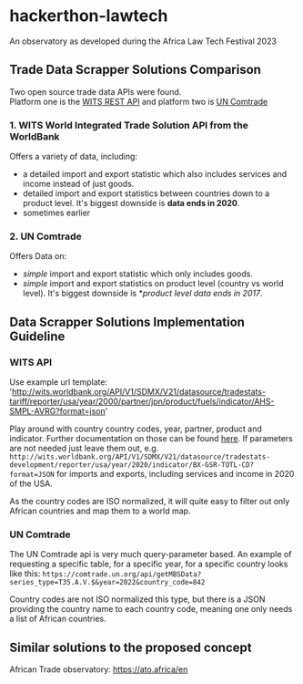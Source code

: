 # hackerthon-lawtech
An observatory as developed during the Africa Law Tech Festival 2023 

## Trade Data Scrapper Solutions Comparison
Two open source trade data APIs were found.  
Platform one is the [WITS REST API](https://wits.worldbank.org/witsapiintro.aspx?lang=en) and platform two is [UN Comtrade](https://comtrade.un.org/data/doc/API_MBS)

### 1. WITS World Integrated Trade Solution API from the WorldBank
Offers a variety of data, including: 
- a detailed import and export statistic which also includes services and income instead of just goods.
- detailed import and export statistics between countries down to a product level.
It's biggest downside is **data ends in 2020**.
- sometimes earlier
### 2. UN Comtrade
Offers Data on:
- _simple_ import and export statistic which only includes goods.
- _simple_ import and export statistics on product level (country vs world level).
It's biggest downside is **product level data ends in 2017*.

## Data Scrapper Solutions Implementation Guideline
### WITS API
Use example url template: 'http://wits.worldbank.org/API/V1/SDMX/V21/datasource/tradestats-tariff/reporter/usa/year/2000/partner/jpn/product/fuels/indicator/AHS-SMPL-AVRG?format=json'  

Play around with country country codes, year, partner, product and indicator. Further documentation on those can be found [here](https://wits.worldbank.org/witsapiintro.aspx?lang=en). If parameters are not needed just leave them out, e.g. `http://wits.worldbank.org/API/V1/SDMX/V21/datasource/tradestats-development/reporter/usa/year/2020/indicator/BX-GSR-TOTL-CD?format=JSON` for imports and exports, including services and income in 2020 of the USA. 

As the country codes are ISO normalized, it will quite easy to filter out only African countries and map them to a world map. 

### UN Comtrade
The UN Comtrade api is very much query-parameter based. An example of requesting a specific table, for a specific year, for a specific country looks like this: `https://comtrade.un.org/api/getMBSData?series_type=T35.A.V.$&year=2022&country_code=842`

Country codes are not ISO normalized this type, but there is a JSON providing the country name to each country code, meaning one only needs a list of African countries. 

## Similar solutions to the proposed concept
African Trade observatory: https://ato.africa/en
